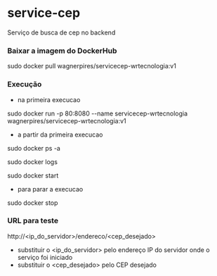 # service-cep

Serviço de busca de cep no backend

### Baixar a imagem do DockerHub
sudo docker pull wagnerpires/servicecep-wrtecnologia:v1

### Execução

* na primeira execucao

sudo docker run -p 80:8080 --name servicecep-wrtecnologia wagnerpires/servicecep-wrtecnologia:v1

* a partir da primeira execucao

sudo docker ps -a

sudo docker logs <tres primeiros caractares do CONTAINER ID>
  
sudo docker start <tres primeiros caractares do CONTAINER ID>

* para parar a execucao

sudo docker stop <tres primeiros caractares do CONTAINER ID>

### URL para teste

http://<ip_do_servidor>/endereco/<cep_desejado>
  
* substituir o <ip_do_servidor> pelo endereço IP do servidor onde o serviço foi iniciado
* substituir o <cep_desejado> pelo CEP desejado
